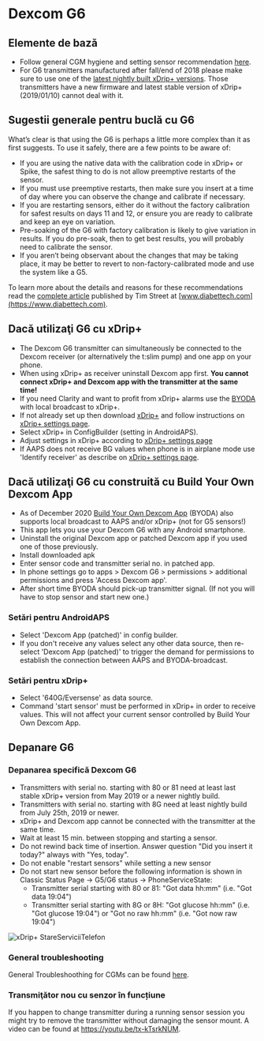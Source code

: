 # Dexcom G6

## Elemente de bază

-   Follow general CGM hygiene and setting sensor recommendation [here](../Hardware/GeneralCGMRecommendation.md).
-   For G6 transmitters manufactured after fall/end of 2018 please make sure to use one of the [latest nightly built xDrip+ versions](https://github.com/NightscoutFoundation/xDrip/releases). Those transmitters have a new firmware and latest stable version of xDrip+ (2019/01/10) cannot deal with it.

## Sugestii generale pentru buclă cu G6

What’s clear is that using the G6 is perhaps a little more complex than it as first suggests. To use it safely, there are a few points to be aware of:

-   If you are using the native data with the calibration code in xDrip+ or Spike, the safest thing to do is not allow preemptive restarts of the sensor.
-   If you must use preemptive restarts, then make sure you insert at a time of day where you can observe the change and calibrate if necessary.
-   If you are restarting sensors, either do it without the factory calibration for safest results on days 11 and 12, or ensure you are ready to calibrate and keep an eye on variation.
-   Pre-soaking of the G6 with factory calibration is likely to give variation in results. If you do pre-soak, then to get best results, you will probably need to calibrate the sensor.
-   If you aren’t being observant about the changes that may be taking place, it may be better to revert to non-factory-calibrated mode and use the system like a G5.

To learn more about the details and reasons for these recommendations read the [complete article](https://www.diabettech.com/artificial-pancreas/diy-looping-and-cgm/) published by Tim Street at [www.diabettech.com](https://www.diabettech.com).

## Dacă utilizaţi G6 cu xDrip+

-   The Dexcom G6 transmitter can simultaneously be connected to the Dexcom receiver (or alternatively the t:slim pump) and one app on your phone.
-   When using xDrip+ as receiver uninstall Dexcom app first. **You cannot connect xDrip+ and Dexcom app with the transmitter at the same time!**
-   If you need Clarity and want to profit from xDrip+ alarms use the [BYODA](../Hardware/DexcomG6#if-using-g6-with-build-your-own-dexcom-app) with local broadcast to xDrip+.
-   If not already set up then download [xDrip+](https://github.com/NightscoutFoundation/xDrip) and follow instructions on [xDrip+ settings page](../Configuration/xdrip.md).
-   Select xDrip+ in ConfigBuilder (setting in AndroidAPS).
-   Adjust settings in xDrip+ according to [xDrip+ settings page](../Configuration/xdrip.md)
-   If AAPS does not receive BG values when phone is in airplane mode use 'Identify receiver' as describe on [xDrip+ settings page](../Configuration/xdrip.md).

## Dacă utilizaţi G6 cu construită cu Build Your Own Dexcom App

-   As of December 2020 [Build Your Own Dexcom App](https://docs.google.com/forms/d/e/1FAIpQLScD76G0Y-BlL4tZljaFkjlwuqhT83QlFM5v6ZEfO7gCU98iJQ/viewform?fbzx=2196386787609383750&fbclid=IwAR2aL8Cps1s6W8apUVK-gOqgGpA-McMPJj9Y8emf_P0-_gAsmJs6QwAY-o0) (BYODA) also supports local broadcast to AAPS and/or xDrip+ (not for G5 sensors!)
-   This app lets you use your Dexcom G6 with any Android smartphone.
-   Uninstall the original Dexcom app or patched Dexcom app if you used one of those previously.
-   Install downloaded apk
-   Enter sensor code and transmitter serial no. in patched app.
-   In phone settings go to apps > Dexcom G6 > permissions > additional permissions and press 'Access Dexcom app'.
-   After short time BYODA should pick-up transmitter signal. (If not you will have to stop sensor and start new one.)

### Setări pentru AndroidAPS

-   Select 'Dexcom App (patched)' in config builder.
-   If you don't receive any values select any other data source, then re-select 'Dexcom App (patched)' to trigger the demand for permissions to establish the connection between AAPS and BYODA-broadcast.

### Setări pentru xDrip+

-   Select '640G/Eversense' as data source.
-   Command 'start sensor' must be performed in xDrip+ in order to receive values. This will not affect your current sensor controlled by Build Your Own Dexcom App.

## Depanare G6

### Depanarea specifică Dexcom G6

-   Transmitters with serial no. starting with 80 or 81 need at least last stable xDrip+ version from May 2019 or a newer nightly build.
-   Transmitters with serial no. starting with 8G need at least nightly build from July 25th, 2019 or newer.
-   xDrip+ and Dexcom app cannot be connected with the transmitter at the same time.
-   Wait at least 15 min. between stopping and starting a sensor.
-   Do not rewind back time of insertion. Answer question "Did you insert it today?" always with "Yes, today".
-   Do not enable "restart sensors" while setting a new sensor
-   Do not start new sensor before the following information is shown in Classic Status Page -> G5/G6 status -> PhoneServiceState:
    -   Transmitter serial starting with 80 or 81: "Got data hh:mm" (i.e. "Got data 19:04")
    -   Transmitter serial starting with 8G or 8H: "Got glucose hh:mm" (i.e. "Got glucose 19:04") or "Got no raw hh:mm" (i.e. "Got now raw 19:04")

![xDrip+ StareServiciiTelefon](../images/xDrip_Dexcom_PhoneServiceState.png)

### General troubleshooting

General Troubleshoothing for CGMs can be found [here](./GeneralCGMRecommendation#troubleshooting).

### Transmiţător nou cu senzor în funcțiune

If you happen to change transmitter during a running sensor session you might try to remove the transmitter without damaging the sensor mount. A video can be found at <https://youtu.be/tx-kTsrkNUM>.
